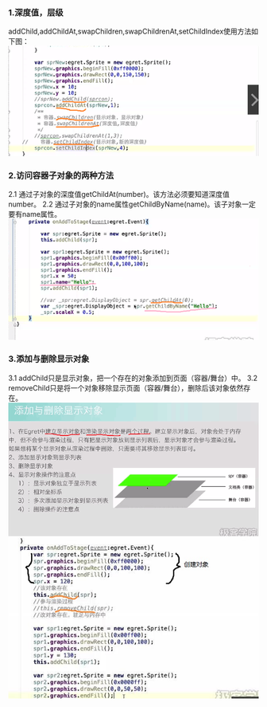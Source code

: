 ### 1.深度值，层级
addChild,addChildAt,swapChildren,swapChildrenAt,setChildIndex使用方法如下图：
![](images/深度值.png)
### 2.访问容器子对象的两种方法
2.1 通过子对象的深度值getChildAt(number)。该方法必须要知道深度值number。
2.2 通过子对象的name属性getChildByName(name)。该子对象一定要有name属性。 
![](images/访问子容器的两种方法.png)
### 3.添加与删除显示对象
3.1 addChild只是显示对象，把一个存在的对象添加到页面（容器/舞台）中。
3.2 removeChild只是将一个对象移除显示页面（容器/舞台），删除后该对象依然存在。
![](images/添加、删除1.png)
![](images/添加、删除.jpg)
